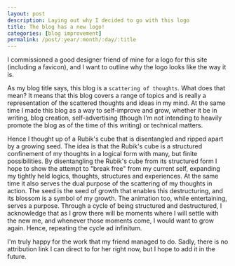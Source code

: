 ```yaml
---
layout: post
description: Laying out why I decided to go with this logo
title: The blog has a new logo!
categories: [blog improvement]
permalink: /post/:year/:month/:day/:title
---
```


I commissioned a good designer friend of mine for a logo for this site (including a favicon), and I want to outline why the logo looks like the way it is.

As my blog title says, this blog is a `scattering of thoughts`. What does that mean? It means that this blog covers a range of topics and is really a representation of
the scattered thoughts and ideas in my mind. At the same time I made this blog as a way to self-improve and grow, whether it be in writing, blog creation,
self-advertising (though I'm not intending to heavily promote the blog as of the time of this writing) or technical matters.

Hence I thought up of a Rubik's cube that is disentangled and ripped apart by a growing seed. The idea is that the Rubik's cube is a structured confinement of
my thoughts in a logical form with many, but finite possibilities. By disentangling the Rubik's cube from its structured form I hope to show the attempt to
"break free" from my current self, expanding my tightly held logics, thoughts, structures and experiences. At the same time it also serves the dual purpose of
the scattering of my thoughts in action. The seed is the seed of growth that enables this destructuring, and its blossom is a symbol of my growth. The animation too,
while entertaining, serves a purpose. Through a cycle of being structured and destructured, I acknowledge that as I grow there will be moments where I will settle
with the new me, and whenever those moments come, I would want to grow again. Hence, repeating the cycle ad infinitum.

I'm truly happy for the work that my friend managed to do. Sadly, there is no attribution link I can direct to for her right now, but I hope to add it in the future.